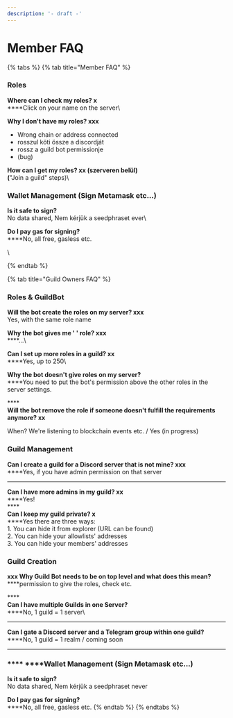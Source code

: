 ```yaml
---
description: '- draft -'
---
```


# Member FAQ

{% tabs %}
{% tab title="Member FAQ" %}
### **Roles**&#x20;

**Where can I check my roles? x**\
****Click on your name on the server\


**Why I don't have my roles?  xxx**

* Wrong chain or address connected
* rosszul köti össze a discordját
* rossz a guild bot permissionje
* (bug)



**How can I get my roles? xx (szerveren belül)**\
**(**"Join a guild" steps)\


### Wallet Management  (Sign Metamask etc...)

**Is it safe to sign?**\
No data shared, Nem kérjük a seedphraset ever\


**Do I pay gas for signing?**\
****No, all free, gasless etc.

\

{% endtab %}

{% tab title="Guild Owners FAQ" %}
### **Roles & GuildBot**

**Will the bot create the roles on my server? xxx**\
Yes, with the same role name



**Why the bot gives me ' ' role? xxx**\
****...\


**Can I set up more roles in a guild? xx**\
****Yes, up to 250\


**Why the bot doesn't give roles on my server?**\
****You need to put the bot's permission above the other roles in the server settings.

****\
**Will the bot remove the role if someone doesn't fulfill the requirements anymore? xx**

When? We're listening to blockchain events etc. / Yes (in progress)

&#x20;

### **Guild Management**

**Can I create a guild for a Discord server that is not mine? xxx** \
****Yes, if you have admin permission on that server

****

**Can I have more admins in my guild? xx** \
****Yes!\
****\
**Can I keep my guild private? x** \
****Yes there are three ways:\
&#x20; 1\. You can hide it from explorer (URL can be found)\
&#x20; 2\. You can hide your allowlists' addresses\
&#x20; 3\. You can hide your members' addresses



### **Guild Creation**

**xxx Why Guild Bot needs to be on top level and what does this mean?**\
****permission to give the roles, check etc.

****\
**Can I have multiple Guilds in one Server?** \
****No, 1 guild = 1 server\
****

**Can I gate a Discord server and a Telegram group within one guild?**\
****No, 1 guild = 1 realm / coming soon

****

### **** ****Wallet Management  (Sign Metamask etc...)

**Is it safe to sign?**\
No data shared, Nem kérjük a seedphraset never

**Do I pay gas for signing?**\
****No, all free, gasless etc.
{% endtab %}
{% endtabs %}













###


